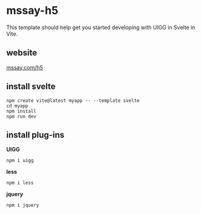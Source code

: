 # mssay-h5

This template should help get you started developing with UIGG in Svelte in Vite.

## website

[mssay.com/h5](https://mssay.com/h5/)

## install svelte

```
npm create vite@latest myapp -- --template svelte
cd myapp
npm install
npm run dev
```

## install plug-ins

**UIGG**
```
npm i uigg
```

**less**
```
npm i less
```

**jquery**
```
npm i jquery
```
